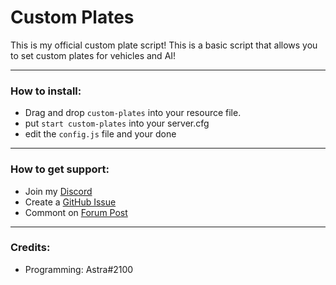 # Custom Plates
This is my official custom plate script! This is a basic script that allows you to set custom plates for vehicles and AI!

---

### How to install:

- Drag and drop `custom-plates` into your resource file.
- put `start custom-plates` into your server.cfg
- edit the `config.js` file and your done

---

### How to get support:
- Join my [Discord](https://discord.gg/EqEcKzNkDB)
- Create a [GitHub Issue](https://github.com/AstraWrld/custom-plate/issues)
- Commont on [Forum Post]()
---

### Credits:

- Programming: Astra#2100
